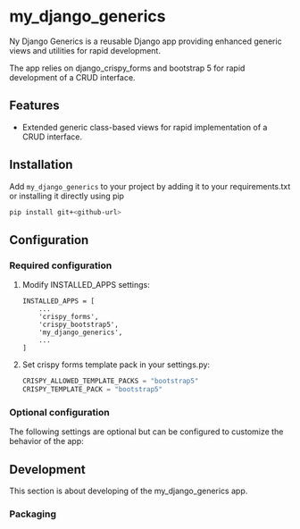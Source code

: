 # my_django_generics
 
Ny Django Generics is a reusable Django app providing enhanced generic views and utilities for rapid development.

The app relies on django_crispy_forms and bootstrap 5 for rapid development of a CRUD interface.

## Features

- Extended generic class-based views for rapid implementation of a CRUD interface.

## Installation

Add `my_django_generics` to your project by adding it to your requirements.txt or installing it directly using pip
   ```bash
   pip install git+<github-url>
   ```

## Configuration

### Required configuration

1. Modify INSTALLED_APPS settings:
   ```
   INSTALLED_APPS = [
       ...
       'crispy_forms',
       'crispy_bootstrap5',
       'my_django_generics',
       ...
   ]
   ```
2. Set crispy forms template pack in your settings.py:
   ```python
   CRISPY_ALLOWED_TEMPLATE_PACKS = "bootstrap5"
   CRISPY_TEMPLATE_PACK = "bootstrap5"
   ```

### Optional configuration

The following settings are optional but can be configured to customize the behavior of the app:


## Development

This section is about developing of the my_django_generics app.

### Packaging

